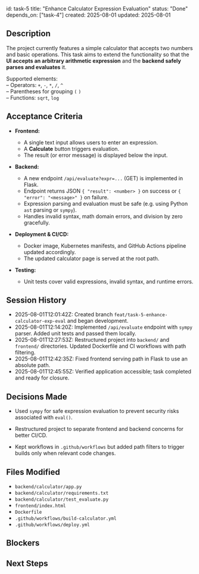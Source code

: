 id: task-5
title: "Enhance Calculator Expression Evaluation"
status: "Done"
depends_on: ["task-4"]
created: 2025-08-01
updated: 2025-08-01

## Description

The project currently features a simple calculator that accepts two numbers and basic operations. This task aims to extend the functionality so that the **UI accepts an arbitrary arithmetic expression** and the **backend safely parses and evaluates** it.

Supported elements:  
– Operators: `+`, `-`, `*`, `/`, `^`  
– Parentheses for grouping `(` `)`  
– Functions: `sqrt`, `log`

## Acceptance Criteria

- **Frontend:**

  - A single text input allows users to enter an expression.
  - A **Calculate** button triggers evaluation.
  - The result (or error message) is displayed below the input.

- **Backend:**

  - A new endpoint `/api/evaluate?expr=...` (GET) is implemented in Flask.
  - Endpoint returns JSON `{ "result": <number> }` on success or `{ "error": "<message>" }` on failure.
  - Expression parsing and evaluation must be safe (e.g. using Python `ast` parsing or `sympy`).
  - Handles invalid syntax, math domain errors, and division by zero gracefully.

- **Deployment & CI/CD:**

  - Docker image, Kubernetes manifests, and GitHub Actions pipeline updated accordingly.
  - The updated calculator page is served at the root path.

- **Testing:**
  - Unit tests cover valid expressions, invalid syntax, and runtime errors.

## Session History

- 2025-08-01T12:01:42Z: Created branch `feat/task-5-enhance-calculator-exp-eval` and began development.
- 2025-08-01T12:14:20Z: Implemented `/api/evaluate` endpoint with `sympy` parser. Added unit tests and passed them locally.
- 2025-08-01T12:27:53Z: Restructured project into `backend/` and `frontend/` directories. Updated Dockerfile and CI workflows with path filtering.
- 2025-08-01T12:42:35Z: Fixed frontend serving path in Flask to use an absolute path.
- 2025-08-01T12:45:55Z: Verified application accessible; task completed and ready for closure.

## Decisions Made

- Used `sympy` for safe expression evaluation to prevent security risks associated with `eval()`.

- Restructured project to separate frontend and backend concerns for better CI/CD.
- Kept workflows in `.github/workflows` but added path filters to trigger builds only when relevant code changes.

## Files Modified

- `backend/calculator/app.py`
- `backend/calculator/requirements.txt`
- `backend/calculator/test_evaluate.py`
- `frontend/index.html`
- `Dockerfile`
- `.github/workflows/build-calculator.yml`
- `.github/workflows/deploy.yml`

## Blockers

<!-- Document any blockers encountered -->

## Next Steps

<!-- Maintain continuity between sessions -->
